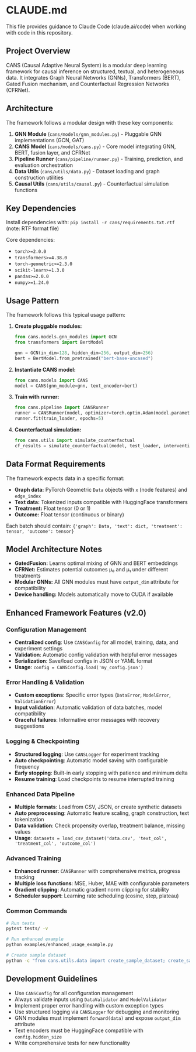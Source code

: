 # CLAUDE.md

This file provides guidance to Claude Code (claude.ai/code) when working with code in this repository.

## Project Overview

CANS (Causal Adaptive Neural System) is a modular deep learning framework for causal inference on structured, textual, and heterogeneous data. It integrates Graph Neural Networks (GNNs), Transformers (BERT), Gated Fusion mechanism, and Counterfactual Regression Networks (CFRNet).

## Architecture

The framework follows a modular design with these key components:

1. **GNN Module** (`cans/models/gnn_modules.py`) - Pluggable GNN implementations (GCN, GAT)
2. **CANS Model** (`cans/models/cans.py`) - Core model integrating GNN, BERT, fusion layer, and CFRNet
3. **Pipeline Runner** (`cans/pipeline/runner.py`) - Training, prediction, and evaluation orchestration
4. **Data Utils** (`cans/utils/data.py`) - Dataset loading and graph construction utilities
5. **Causal Utils** (`cans/utils/causal.py`) - Counterfactual simulation functions

## Key Dependencies

Install dependencies with: `pip install -r cans/requirements.txt.rtf` (note: RTF format file)

Core dependencies:
- `torch>=2.0.0`
- `transformers>=4.38.0` 
- `torch-geometric>=2.3.0`
- `scikit-learn>=1.3.0`
- `pandas>=2.0.0`
- `numpy>=1.24.0`

## Usage Pattern

The framework follows this typical usage pattern:

1. **Create pluggable modules:**
   ```python
   from cans.models.gnn_modules import GCN
   from transformers import BertModel
   
   gnn = GCN(in_dim=128, hidden_dim=256, output_dim=256)
   bert = BertModel.from_pretrained("bert-base-uncased")
   ```

2. **Instantiate CANS model:**
   ```python
   from cans.models import CANS
   model = CANS(gnn_module=gnn, text_encoder=bert)
   ```

3. **Train with runner:**
   ```python
   from cans.pipeline import CANSRunner
   runner = CANSRunner(model, optimizer=torch.optim.Adam(model.parameters()))
   runner.fit(train_loader, epochs=5)
   ```

4. **Counterfactual simulation:**
   ```python
   from cans.utils import simulate_counterfactual
   cf_results = simulate_counterfactual(model, test_loader, intervention=0)
   ```

## Data Format Requirements

The framework expects data in a specific format:
- **Graph data:** PyTorch Geometric `Data` objects with `x` (node features) and `edge_index`
- **Text data:** Tokenized inputs compatible with HuggingFace transformers
- **Treatment:** Float tensor (0 or 1)
- **Outcome:** Float tensor (continuous or binary)

Each batch should contain: `{'graph': Data, 'text': dict, 'treatment': tensor, 'outcome': tensor}`

## Model Architecture Notes

- **GatedFusion:** Learns optimal mixing of GNN and BERT embeddings
- **CFRNet:** Estimates potential outcomes μ₀ and μ₁ under different treatments
- **Modular GNNs:** All GNN modules must have `output_dim` attribute for compatibility
- **Device handling:** Models automatically move to CUDA if available

## Enhanced Framework Features (v2.0)

### Configuration Management
- **Centralized config**: Use `CANSConfig` for all model, training, data, and experiment settings
- **Validation**: Automatic config validation with helpful error messages
- **Serialization**: Save/load configs in JSON or YAML format
- **Usage**: `config = CANSConfig.load('my_config.json')`

### Error Handling & Validation
- **Custom exceptions**: Specific error types (`DataError`, `ModelError`, `ValidationError`)
- **Input validation**: Automatic validation of data batches, model compatibility
- **Graceful failures**: Informative error messages with recovery suggestions

### Logging & Checkpointing
- **Structured logging**: Use `CANSLogger` for experiment tracking
- **Auto checkpointing**: Automatic model saving with configurable frequency
- **Early stopping**: Built-in early stopping with patience and minimum delta
- **Resume training**: Load checkpoints to resume interrupted training

### Enhanced Data Pipeline
- **Multiple formats**: Load from CSV, JSON, or create synthetic datasets
- **Auto preprocessing**: Automatic feature scaling, graph construction, text tokenization
- **Data validation**: Check propensity overlap, treatment balance, missing values
- **Usage**: `datasets = load_csv_dataset('data.csv', 'text_col', 'treatment_col', 'outcome_col')`

### Advanced Training
- **Enhanced runner**: `CANSRunner` with comprehensive metrics, progress tracking
- **Multiple loss functions**: MSE, Huber, MAE with configurable parameters
- **Gradient clipping**: Automatic gradient norm clipping for stability
- **Scheduler support**: Learning rate scheduling (cosine, step, plateau)

### Common Commands

```bash
# Run tests
pytest tests/ -v

# Run enhanced example
python examples/enhanced_usage_example.py

# Create sample dataset
python -c "from cans.utils.data import create_sample_dataset; create_sample_dataset(n_samples=1000)"
```

## Development Guidelines

- Use `CANSConfig` for all configuration management
- Always validate inputs using `DataValidator` and `ModelValidator`
- Implement proper error handling with custom exception types
- Use structured logging via `CANSLogger` for debugging and monitoring
- GNN modules must implement `forward(data)` and expose `output_dim` attribute
- Text encoders must be HuggingFace compatible with `config.hidden_size`
- Write comprehensive tests for new functionality